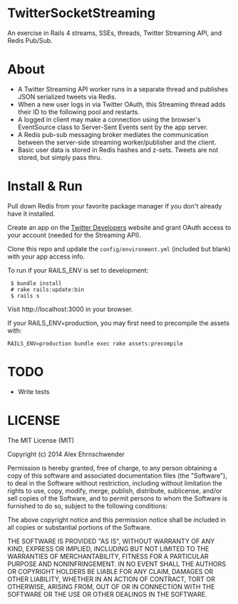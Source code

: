 # TwitterSocketStreaming
An exercise in Rails 4 streams, SSEs, threads, Twitter Streaming API, and Redis Pub/Sub.


# About
* A Twitter Streaming API worker runs in a separate thread and publishes JSON serialized tweets via Redis.  
* When a new user logs in via Twitter OAuth, this Streaming thread adds their ID to the following pool and restarts. 
* A logged in client may make a connection using the browser's EventSource class to Server-Sent Events sent by the app server.
* A Redis pub-sub messaging broker mediates the communication between the server-side streaming worker/publisher and the client.  
* Basic user data is stored in Redis hashes and z-sets.  Tweets are not stored, but simply pass thru.


# Install & Run
Pull down Redis from your favorite package manager if you don't already have it installed.

Create an app on the [Twitter Developers](https://dev.twitter.com/) website and grant OAuth access 
to your account (needed for the Streaming API).

Clone this repo and update the `config/environment.yml` (included but blank) with your app access info. 

To run if your RAILS_ENV is set to development:

  
     $ bundle install
     # rake rails:update:bin
     $ rails s


Visit http://localhost:3000 in your browser.

If your RAILS_ENV=production, you may first need to precompile the assets with:


    RAILS_ENV=production bundle exec rake assets:precompile



# TODO
* Write tests

# LICENSE
The MIT License (MIT)

Copyright (c) 2014 Alex Ehrnschwender

Permission is hereby granted, free of charge, to any person obtaining a copy of
this software and associated documentation files (the "Software"), to deal in
the Software without restriction, including without limitation the rights to
use, copy, modify, merge, publish, distribute, sublicense, and/or sell copies of
the Software, and to permit persons to whom the Software is furnished to do so,
subject to the following conditions:

The above copyright notice and this permission notice shall be included in all
copies or substantial portions of the Software.

THE SOFTWARE IS PROVIDED "AS IS", WITHOUT WARRANTY OF ANY KIND, EXPRESS OR
IMPLIED, INCLUDING BUT NOT LIMITED TO THE WARRANTIES OF MERCHANTABILITY, FITNESS
FOR A PARTICULAR PURPOSE AND NONINFRINGEMENT. IN NO EVENT SHALL THE AUTHORS OR
COPYRIGHT HOLDERS BE LIABLE FOR ANY CLAIM, DAMAGES OR OTHER LIABILITY, WHETHER
IN AN ACTION OF CONTRACT, TORT OR OTHERWISE, ARISING FROM, OUT OF OR IN
CONNECTION WITH THE SOFTWARE OR THE USE OR OTHER DEALINGS IN THE SOFTWARE.
